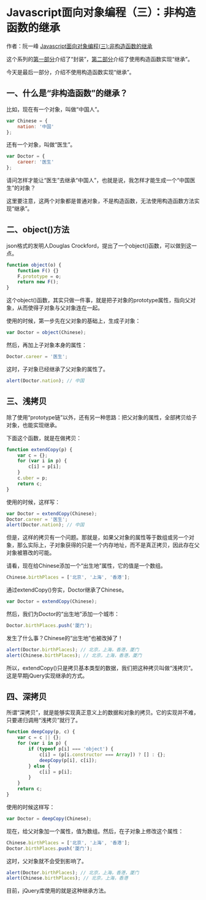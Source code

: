 # Javascript面向对象编程（三）：非构造函数的继承

作者：阮一峰 [Javascript面向对象编程(三):非构造函数的继承](http://www.ruanyifeng.com/blog/2010/05/object-oriented_javascript_inheritance_continued.html)

这个系列的[第一部分](JavaScript面向对象编程(一)_封装.md)介绍了“封装”，[第二部分](JavaScript面向对象编程(二)_构造函数的继承.md)介绍了使用构造函数实现“继承”。

今天是最后一部分，介绍不使用构造函数实现“继承”。

## 一、什么是“非构造函数”的继承？

比如，现在有一个对象，叫做“中国人”。

```javascript
var Chinese = {
    nation: '中国'
};
```

还有一个对象，叫做“医生”。

```javascript
var Doctor = {
    career: '医生'
};
```

请问怎样才能让“医生”去继承“中国人”，也就是说，我怎样才能生成一个“中国医生”的对象？

这里要注意，这两个对象都是普通对象，不是构造函数，无法使用构造函数方法实现“继承”。

## 二、object()方法

json格式的发明人Douglas Crockford，提出了一个object()函数，可以做到这一点。

```javascript
function object(o) {
    function F() {}
    F.prototype = o;
    return new F();
}
```

这个object()函数，其实只做一件事，就是把子对象的prototype属性，指向父对象，从而使得子对象与父对象连在一起。

使用的时候，第一步先在父对象的基础上，生成子对象：

```javascript
var Doctor = object(Chinese);
```

然后，再加上子对象本身的属性：

```javascript
Doctor.career = '医生';
```

这时，子对象已经继承了父对象的属性了。

```javascript
alert(Doctor.nation); // 中国
```

## 三、浅拷贝

除了使用“prototype链”以外，还有另一种思路：把父对象的属性，全部拷贝给子对象，也能实现继承。

下面这个函数，就是在做拷贝：

```javascript
function extendCopy(p) {
    var c = {};
    for (var i in p) {
        c[i] = p[i];
    }
    c.uber = p;
    return c;
}
```

使用的时候，这样写：

```javascript
var Doctor = extendCopy(Chinese);
Doctor.career = '医生';
alert(Doctor.nation); // 中国
```

但是，这样的拷贝有一个问题。那就是，如果父对象的属性等于数组或另一个对象，那么实际上，子对象获得的只是一个内存地址，而不是真正拷贝，因此存在父对象被篡改的可能。

请看，现在给Chinese添加一个“出生地”属性，它的值是一个数组。

```javascript
Chinese.birthPlaces = ['北京', '上海', '香港'];
```

通过extendCopy()夯实，Doctor继承了Chinese。

```javascript
var Doctor = extendCopy(Chinese);
```

然后，我们为Doctor的“出生地”添加一个城市：

```javascript
Doctor.birthPlaces.push('厦门');
```

发生了什么事？Chinese的“出生地”也被改掉了！

```javascript
alert(Doctor.birthPlaces); // 北京，上海，香港，厦门
alert(Chinese.birthPlaces); // 北京，上海，香港，厦门
```

所以，extendCopy()只是拷贝基本类型的数据，我们把这种拷贝叫做“浅拷贝”。这是早期jQuery实现继承的方式。

## 四、深拷贝

所谓“深拷贝”，就是能够实现真正意义上的数据和对象的拷贝。它的实现并不难，只要递归调用“浅拷贝”就行了。

```javascript
function deepCopy(p, c) {
    var c = c || {};
    for (var i in p) {
        if (typeof p[i] === 'object') {
            c[i] = (p[i.constructor === Array]) ? [] : {};
            deepCopy(p[i], c[i]);
        } else {
            c[i] = p[i];
        }
    }
    return c;
}
```

使用的时候这样写：

```javascript
var Doctor = deepCopy(Chinese);
```

现在，给父对象加一个属性，值为数组。然后，在子对象上修改这个属性：

```javascript
Chinese.birthPlaces = ['北京', '上海', '香港'];
Doctor.birthPlaces.push('厦门');
```

这时，父对象就不会受到影响了。

```javascript
alert(Doctor.birthPlaces); // 北京，上海，香港，厦门
alert(Chinese.birthPlaces); // 北京，上海，香港
```

目前，jQuery库使用的就是这种继承方法。